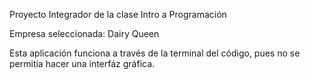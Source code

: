 Proyecto Integrador de la clase Intro a Programación

Empresa seleccionada: Dairy Queen

Esta aplicación funciona a través de la terminal del código, pues no se permitía hacer una interfáz gráfica.

